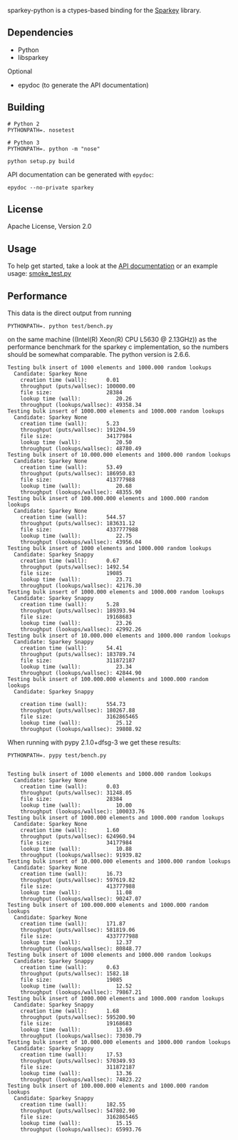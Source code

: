 sparkey-python is a ctypes-based binding for the [Sparkey](http://github.com/spotify/sparkey) library.

Dependencies
------------

* Python
* libsparkey

Optional

* epydoc (to generate the API documentation)

Building
--------

    # Python 2
    PYTHONPATH=. nosetest

    # Python 3
    PYTHONPATH=. python -m "nose"

    python setup.py build

API documentation can be generated with `epydoc`:

    epydoc --no-private sparkey

License
-------
Apache License, Version 2.0

Usage
-----
To help get started, take a look at
the [API documentation](http://spotify.github.io/sparkey-python/apidocs/0.1.0/index.html) or an 
example usage: [smoke_test.py](test/smoke_test.py)

Performance
-----------
This data is the direct output from running

    PYTHONPATH=. python test/bench.py

on the same machine ((Intel(R) Xeon(R) CPU L5630 @ 2.13GHz))
as the performance benchmark for the sparkey c implementation, so the numbers should
be somewhat comparable. The python version is 2.6.6.

    Testing bulk insert of 1000 elements and 1000.000 random lookups
      Candidate: Sparkey None
        creation time (wall):      0.01
        throughput (puts/wallsec): 100000.00
        file size:                 28384
        lookup time (wall):           20.26
        throughput (lookups/wallsec): 49358.34
    Testing bulk insert of 1000.000 elements and 1000.000 random lookups
      Candidate: Sparkey None
        creation time (wall):      5.23
        throughput (puts/wallsec): 191204.59
        file size:                 34177984
        lookup time (wall):           20.50
        throughput (lookups/wallsec): 48780.49
    Testing bulk insert of 10.000.000 elements and 1000.000 random lookups
      Candidate: Sparkey None
        creation time (wall):      53.49
        throughput (puts/wallsec): 186950.83
        file size:                 413777988
        lookup time (wall):           20.68
        throughput (lookups/wallsec): 48355.90
    Testing bulk insert of 100.000.000 elements and 1000.000 random lookups
      Candidate: Sparkey None
        creation time (wall):      544.57
        throughput (puts/wallsec): 183631.12
        file size:                 4337777988
        lookup time (wall):           22.75
        throughput (lookups/wallsec): 43956.04
    Testing bulk insert of 1000 elements and 1000.000 random lookups
      Candidate: Sparkey Snappy
        creation time (wall):      0.67
        throughput (puts/wallsec): 1492.54
        file size:                 19085
        lookup time (wall):           23.71
        throughput (lookups/wallsec): 42176.30
    Testing bulk insert of 1000.000 elements and 1000.000 random lookups
      Candidate: Sparkey Snappy
        creation time (wall):      5.28
        throughput (puts/wallsec): 189393.94
        file size:                 19168683
        lookup time (wall):           23.26
        throughput (lookups/wallsec): 42992.26
    Testing bulk insert of 10.000.000 elements and 1000.000 random lookups
      Candidate: Sparkey Snappy
        creation time (wall):      54.41
        throughput (puts/wallsec): 183789.74
        file size:                 311872187
        lookup time (wall):           23.34
        throughput (lookups/wallsec): 42844.90
    Testing bulk insert of 100.000.000 elements and 1000.000 random lookups
      Candidate: Sparkey Snappy

        creation time (wall):      554.73
        throughput (puts/wallsec): 180267.88
        file size:                 3162865465
        lookup time (wall):           25.12
        throughput (lookups/wallsec): 39808.92

When running with pypy 2.1.0+dfsg-3 we get these results:

    PYTHONPATH=. pypy test/bench.py


    Testing bulk insert of 1000 elements and 1000.000 random lookups
      Candidate: Sparkey None
        creation time (wall):      0.03
        throughput (puts/wallsec): 31248.05
        file size:                 28384
        lookup time (wall):           10.00
        throughput (lookups/wallsec): 100033.76
    Testing bulk insert of 1000.000 elements and 1000.000 random lookups
      Candidate: Sparkey None
        creation time (wall):      1.60
        throughput (puts/wallsec): 624960.94
        file size:                 34177984
        lookup time (wall):           10.88
        throughput (lookups/wallsec): 91939.82
    Testing bulk insert of 10.000.000 elements and 1000.000 random lookups
      Candidate: Sparkey None
        creation time (wall):      16.73
        throughput (puts/wallsec): 597619.82
        file size:                 413777988
        lookup time (wall):           11.08
        throughput (lookups/wallsec): 90247.07
    Testing bulk insert of 100.000.000 elements and 1000.000 random lookups
      Candidate: Sparkey None
        creation time (wall):      171.87
        throughput (puts/wallsec): 581819.06
        file size:                 4337777988
        lookup time (wall):           12.37
        throughput (lookups/wallsec): 80848.77
    Testing bulk insert of 1000 elements and 1000.000 random lookups
      Candidate: Sparkey Snappy
        creation time (wall):      0.63
        throughput (puts/wallsec): 1582.18
        file size:                 19085
        lookup time (wall):           12.52
        throughput (lookups/wallsec): 79867.21
    Testing bulk insert of 1000.000 elements and 1000.000 random lookups
      Candidate: Sparkey Snappy
        creation time (wall):      1.68
        throughput (puts/wallsec): 595200.90
        file size:                 19168683
        lookup time (wall):           13.69
        throughput (lookups/wallsec): 73030.79
    Testing bulk insert of 10.000.000 elements and 1000.000 random lookups
      Candidate: Sparkey Snappy
        creation time (wall):      17.53
        throughput (puts/wallsec): 570349.93
        file size:                 311872187
        lookup time (wall):           13.36
        throughput (lookups/wallsec): 74823.22
    Testing bulk insert of 100.000.000 elements and 1000.000 random lookups
      Candidate: Sparkey Snappy
        creation time (wall):      182.55
        throughput (puts/wallsec): 547802.90
        file size:                 3162865465
        lookup time (wall):           15.15
        throughput (lookups/wallsec): 65993.76

